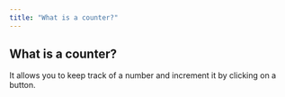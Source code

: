 ```yaml
---
title: "What is a counter?"
---
```


## What is a counter?

It allows you to keep track of a number and increment it by clicking on a button.

<Counter />